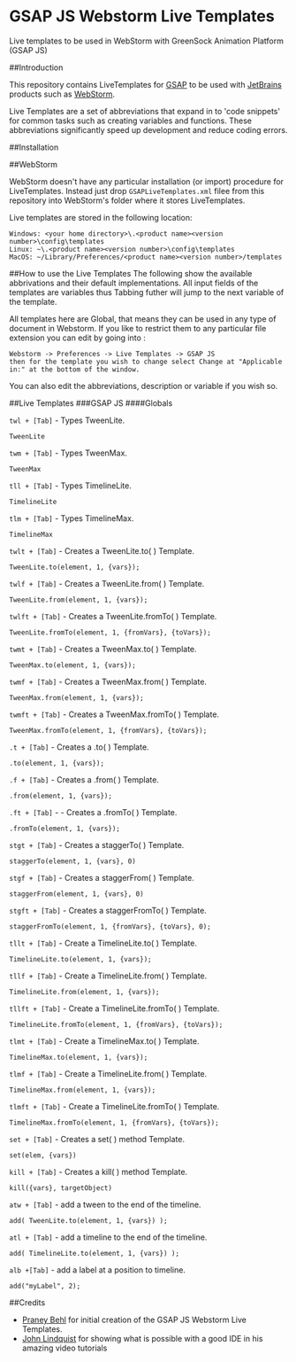 GSAP JS Webstorm Live Templates
===========================

Live templates to be used in WebStorm with GreenSock Animation Platform (GSAP JS)


##Introduction

This repository contains LiveTemplates for [GSAP](http://www.greensock.com/) to be used with [JetBrains](http://www.jetbrains.com/) products such as [WebStorm](http://www.jetbrains.com/webstorm/).

Live Templates are a set of abbreviations that expand in to 'code snippets' for common tasks such as creating variables and functions. These abbreviations significantly speed up development and reduce coding errors.

##Installation

##WebStorm

WebStorm doesn't have any particular installation (or import) procedure for LiveTemplates.
Instead just drop `GSAPLiveTemplates.xml` filee from this repository into WebStorm's folder where it stores LiveTemplates.

Live templates are stored in the following location:

```
Windows: <your home directory>\.<product name><version number>\config\templates
Linux: ~\.<product name><version number>\config\templates
MacOS: ~/Library/Preferences/<product name><version number>/templates
```


##How to use the Live Templates
The following show the available abbrivations and their default implementations. All input fields of the templates are variables thus Tabbing futher will jump to the next variable of the template.

All templates here are Global, that means they can be used in any type of document in Webstorm. If you like to restrict them to any particular file extension you can edit by going into :

```
Webstorm -> Preferences -> Live Templates -> GSAP JS 
then for the template you wish to change select Change at "Applicable in:" at the bottom of the window.
```
You can also edit the abbreviations, description or variable if you wish so.

##Live Templates
###GSAP JS
####Globals

`twl + [Tab]` - Types TweenLite.

```
TweenLite
```

`twm + [Tab]` - Types TweenMax.

```
TweenMax
```

`tll + [Tab]` - Types TimelineLite.

```
TimelineLite
```

`tlm + [Tab]` - Types TimelineMax.

```
TimelineMax
```

`twlt + [Tab]` - Creates a TweenLite.to( ) Template.

```
TweenLite.to(element, 1, {vars});
```

`twlf + [Tab]` - Creates a TweenLite.from( ) Template.

```
TweenLite.from(element, 1, {vars});
```

`twlft + [Tab]` - Creates a TweenLite.fromTo( ) Template.

```
TweenLite.fromTo(element, 1, {fromVars}, {toVars});
```

`twmt + [Tab]` - Creates a TweenMax.to( ) Template.
```
TweenMax.to(element, 1, {vars});
```

`twmf + [Tab]` - Creates a TweenMax.from( ) Template.

```
TweenMax.from(element, 1, {vars});
```

`twmft + [Tab]` - Creates a TweenMax.fromTo( ) Template.

```
TweenMax.fromTo(element, 1, {fromVars}, {toVars});
```

`.t + [Tab]` - Creates a .to( ) Template.

```
.to(element, 1, {vars});
```

`.f + [Tab]` - Creates a .from( ) Template.

```
.from(element, 1, {vars});
```

`.ft + [Tab]` - - Creates a .fromTo( ) Template.
```
.fromTo(element, 1, {vars});
```

`stgt + [Tab]` - Creates a staggerTo( ) Template.

```
staggerTo(element, 1, {vars}, 0)
```

`stgf + [Tab]` - Creates a staggerFrom( ) Template.
```
staggerFrom(element, 1, {vars}, 0)
```

`stgft + [Tab]` - Creates a staggerFromTo( ) Template.
```
staggerFromTo(element, 1, {fromVars}, {toVars}, 0);
```

`tllt + [Tab]` - Create a TimelineLite.to( ) Template.
```
TimelineLite.to(element, 1, {vars});
```

`tllf + [Tab]` - Create a TimelineLite.from( ) Template.
```
TimelineLite.from(element, 1, {vars});
```

`tllft + [Tab]` - Create a TimelineLite.fromTo( ) Template.
```
TimelineLite.fromTo(element, 1, {fromVars}, {toVars});
```

`tlmt + [Tab]` - Create a TimelineMax.to( ) Template.
```
TimelineMax.to(element, 1, {vars});
```

`tlmf + [Tab]` - Create a TimelineLite.from( ) Template.
```
TimelineMax.from(element, 1, {vars});
```

`tlmft + [Tab]` - Create a TimelineLite.fromTo( ) Template.
```
TimelineMax.fromTo(element, 1, {fromVars}, {toVars});
```

`set + [Tab]` - Creates a set( ) method Template.
```
set(elem, {vars})
```

`kill + [Tab]` - Creates a kill( ) method Template.
```
kill({vars}, targetObject)
```

`atw + [Tab]` - add a tween to the end of the timeline.
```
add( TweenLite.to(element, 1, {vars}) );
```

`atl + [Tab]` - add a timeline to the end of the timeline.
```
add( TimelineLite.to(element, 1, {vars}) );
```

`alb +[Tab]` - add a label at a position to timeline.
```
add("myLabel", 2);
```

##Credits
* [Praney Behl](https://github.com/praneybehl) for initial creation of the GSAP JS Webstorm Live Templates.
* [John Lindquist](https://github.com/johnlindquist) for showing what is possible with a good IDE in his amazing video tutorials
